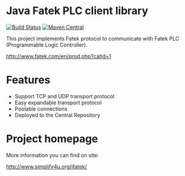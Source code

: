 # Java Fatek PLC client library

[![Build Status](https://travis-ci.org/s4u/jfatek.png?branch=master)](https://travis-ci.org/s4u/jfatek)
[![Maven Central](https://maven-badges.herokuapp.com/maven-central/com.github.s4u/jfatek/badge.svg)](https://maven-badges.herokuapp.com/maven-central/com.github.s4u/jfatek)

This project implements Fatek protocol to communicate with Fatek PLC (Programmable Logic Controller).

http://www.fatek.com/en/prod.php?catId=1

# Features

 * Support TCP and UDP transport protocol
 * Easy expandable transport protocol
 * Poolable connections
 * Deployed to the Central Repository


# Project homepage

More information you can find on site:

http://www.simplify4u.org/jfatek/


